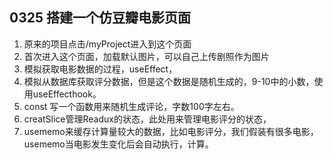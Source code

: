 ## 0325 搭建一个仿豆瓣电影页面

1. 原来的项目点击/myProject进入到这个页面
2. 首次进入这个页面，加载默认图片，可以自己上传剧照作为图片
3. 模拟获取电影数据的过程，useEffect，
4. 模拟从数据库获取评分数据，但是这个数据是随机生成的，9-10中的小数，使用useEffecthook。
5. const 写一个函数用来随机生成评论，字数100字左右。
6. creatSlice管理Readux的状态，此处用来管理电影评分的状态，
7. usememo来缓存计算量较大的数据，比如电影评分，我们假装有很多电影，usememo当电影发生变化后会自动执行，计算。

